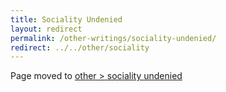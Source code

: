 ```yaml
---
title: Sociality Undenied
layout: redirect
permalink: /other-writings/sociality-undenied/
redirect: ../../other/sociality
---
```


Page moved to [other > sociality undenied](/other/sociality)

